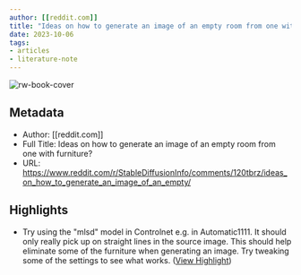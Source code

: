 ```yaml
---
author: [[reddit.com]]
title: "Ideas on how to generate an image of an empty room from one with furniture?"
date: 2023-10-06
tags: 
- articles
- literature-note
---
```

![rw-book-cover](https://readwise-assets.s3.amazonaws.com/static/images/article0.00998d930354.png)

## Metadata
- Author: [[reddit.com]]
- Full Title: Ideas on how to generate an image of an empty room from one with furniture?
- URL: https://www.reddit.com/r/StableDiffusionInfo/comments/120tbrz/ideas_on_how_to_generate_an_image_of_an_empty/

## Highlights
- Try using the "mlsd" model in Controlnet e.g. in Automatic1111. It should only really pick up on straight lines in the source image. This should help eliminate some of the furniture when generating an image. Try tweaking some of the settings to see what works. ([View Highlight](https://read.readwise.io/read/01hc0s0s17ehdm2ed35a0m56b4))
